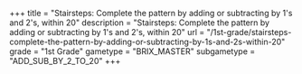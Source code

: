 +++
title = "Stairsteps: Complete the pattern by adding or subtracting by 1's and 2's, within 20"
description = "Stairsteps: Complete the pattern by adding or subtracting by 1's and 2's, within 20"
url = "/1st-grade/stairsteps-complete-the-pattern-by-adding-or-subtracting-by-1s-and-2s-within-20"
grade = "1st Grade"
gametype = "BRIX_MASTER"
subgametype = "ADD_SUB_BY_2_TO_20"
+++